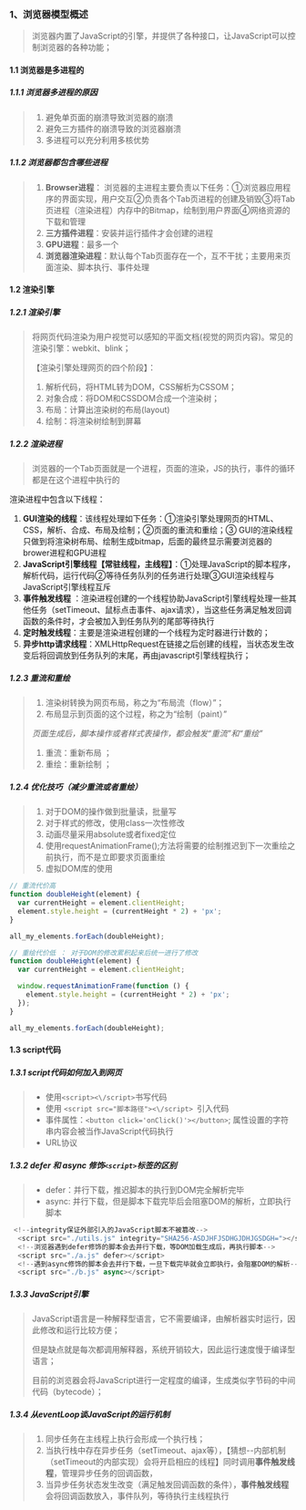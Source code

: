 ### 1、浏览器模型概述

> 浏览器内置了JavaScript的引擎，并提供了各种接口，让JavaScript可以控制浏览器的各种功能；

#### 1.1 浏览器是多进程的

##### 1.1.1 浏览器多进程的原因

> 1. 避免单页面的崩溃导致浏览器的崩溃
> 2. 避免三方插件的崩溃导致的浏览器崩溃
> 3. 多进程可以充分利用多核优势

##### 1.1.2 浏览器都包含哪些进程

> 1. **Browser进程**： 浏览器的主进程主要负责以下任务：①浏览器应用程序的界面实现，用户交互②负责各个Tab页进程的创建及销毁③将Tab页进程（渲染进程）内存中的Bitmap，绘制到用户界面④网络资源的下载和管理
> 2. **三方插件进程**：安装并运行插件才会创建的进程
> 3. **GPU进程**：最多一个
> 4. **浏览器渲染进程**：默认每个Tab页面存在一个，互不干扰；主要用来页面渲染、脚本执行、事件处理

#### 1.2 渲染引擎

##### 1.2.1 渲染引擎

> 将网页代码渲染为用户视觉可以感知的平面文档(视觉的网页内容)。常见的渲染引擎：webkit、blink；
>
> 【渲染引擎处理网页的四个阶段】：
>
> 1. 解析代码，将HTML转为DOM，CSS解析为CSSOM；
> 2. 对象合成：将DOM和CSSDOM合成一个渲染树；
> 3. 布局：计算出渲染树的布局(layout)
> 4. 绘制：将渲染树绘制到屏幕

##### 1.2.2 渲染进程

> 浏览器的一个Tab页面就是一个进程，页面的渲染，JS的执行，事件的循环都是在这个进程中执行的

  渲染进程中包含以下线程：

1. **GUI渲染的线程**：该线程处理如下任务：①渲染引擎处理网页的HTML、CSS，解析、合成、布局及绘制；②页面的重流和重绘；③ GUI的渲染线程只做到将渲染树布局、绘制生成bitmap，后面的最终显示需要浏览器的brower进程和GPU进程
2. **JavaScript引擎线程【常驻线程，主线程】**：①处理JavaScript的脚本程序，解析代码，运行代码②等待任务队列的任务进行处理③GUI渲染线程与JavaScript引擎线程互斥
3. **事件触发线程** ：渲染进程创建的一个线程协助JavaScript引擎线程处理一些其他任务（setTimeout、鼠标点击事件、ajax请求），当这些任务满足触发回调函数的条件时，才会被加入到任务队列的尾部等待执行
4. **定时触发线程**：主要是渲染进程创建的一个线程为定时器进行计数的；
5. **异步http请求线程**：XMLHttpRequest在链接之后创建的线程，当状态发生改变后将回调放到任务队列的末尾，再由javascript引擎线程执行；

##### 1.2.3 重流和重绘

> 1. 渲染树转换为网页布局，称之为“布局流（flow）”；
> 2. 布局显示到页面的这个过程，称之为“绘制（paint）”
>
> *页面生成后，脚本操作或者样式表操作，都会触发“重流”和“重绘”*
>
> 1.  重流：重新布局 ；
> 2. 重绘：重新绘制 ；

##### 1.2.4 优化技巧（减少重流或者重绘）

> 1. 对于DOM的操作做到批量读，批量写
> 2. 对于样式的修改，使用class一次性修改
> 3. 动画尽量采用absolute或者fixed定位
> 4. 使用requestAnimationFrame();方法将需要的绘制推迟到下一次重绘之前执行，而不是立即要求页面重绘
> 5.  虚拟DOM库的使用

```JavaScript
// 重流代价高
function doubleHeight(element) {
  var currentHeight = element.clientHeight;
  element.style.height = (currentHeight * 2) + 'px';
}

all_my_elements.forEach(doubleHeight);

// 重绘代价低 ： 对于DOM的修改累积起来后统一进行了修改
function doubleHeight(element) {
  var currentHeight = element.clientHeight;

  window.requestAnimationFrame(function () {
    element.style.height = (currentHeight * 2) + 'px';
  });
}

all_my_elements.forEach(doubleHeight);
```

#### 1.3 script代码

##### 1.3.1 script代码如何加入到网页

> + 使用`<script><\/script>`书写代码
> + 使用 `<script src="脚本路径"><\/script> `引入代码
> + 事件属性：`<button click='onClick()'></button>`; 属性设置的字符串内容会被当作JavaScript代码执行
> + URL协议

##### 1.3.2 defer 和 async 修饰`<script>`标签的区别

> + defer：并行下载，推迟脚本的执行到DOM完全解析完毕
> + async: 并行下载，但是脚本下载完毕后会阻塞DOM的解析，立即执行脚本

```javascript
 <!--integrity保证外部引入的JavaScript脚本不被篡改-->
  <script src="./utils.js" integrity="SHA256-ASDJHFJSDHGJDHJGSDGH="></script>
  <!--浏览器遇到defer修饰的脚本会去并行下载，等DOM加载生成后，再执行脚本-->
  <script src="./a.js" defer></script>
  <!--遇到async修饰的脚本会去并行下载，一旦下载完毕就会立即执行，会阻塞DOM的解析-->
  <script src="./b.js" async></script>
```

##### 1.3.3 JavaScript引擎

> JavaScript语言是一种解释型语言，它不需要编译，由解析器实时运行，因此修改和运行比较方便；
>
> 但是缺点就是每次都调用解释器，系统开销较大，因此运行速度慢于编译型语言；
>
> 目前的浏览器会将JavaScript进行一定程度的编译，生成类似字节码的中间代码（bytecode）；

##### 1.3.4 从eventLoop谈JavaScript的运行机制

> 1. 同步任务在主线程上执行会形成一个执行栈；
> 2. 当执行栈中存在异步任务（setTimeout、ajax等），【猜想--内部机制（setTimeout的内部实现）会将开启相应的线程】同时调用**事件触发线程**，管理异步任务的回调函数，
> 3. 当异步任务状态发生改变（满足触发回调函数的条件），**事件触发线程**会将回调函数放入，事件队列，等待执行主线程执行
